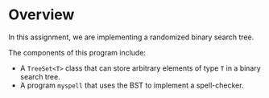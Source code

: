 # Overview

In this assignment, we are implementing a randomized binary search tree.

The components of this program include:
* A `TreeSet<T>` class that can store arbitrary elements of type `T` in a binary search tree.
* A program `myspell` that uses the BST to implement a spell-checker.
